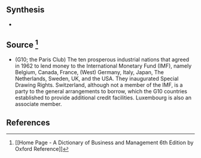 ## Synthesis
- 
## Source [^1]
- (G10; the Paris Club) The ten prosperous industrial nations that agreed in 1962 to lend money to the International Monetary Fund (IMF), namely Belgium, Canada, France, (West) Germany, Italy, Japan, The Netherlands, Sweden, UK, and the USA. They inaugurated Special Drawing Rights. Switzerland, although not a member of the IMF, is a party to the general arrangements to borrow, which the G10 countries established to provide additional credit facilities. Luxembourg is also an associate member.
## References

[^1]: [[Home Page - A Dictionary of Business and Management 6th Edition by Oxford Reference]]